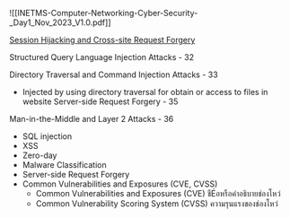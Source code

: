 ![[INETMS-Computer-Networking-Cyber-Security-_Day1_Nov_2023_V1.0.pdf]]

[Session Hijacking and Cross-site Request Forgery](INETMS-Computer-Networking-Cyber-Security-_Day1_Nov_2023_V1.0.pdf#page=30)

Structured Query Language Injection Attacks - 32

Directory Traversal and Command Injection Attacks - 33
- Injected by using directory traversal  for obtain or access to files in website
Server-side Request Forgery - 35

Man-in-the-Middle and Layer 2 Attacks - 36

- SQL injection
- XSS
- Zero-day
- Malware Classification
- Server-side Request Forgery
- Common Vulnerabilities and Exposures (CVE, CVSS)
	- Common Vulnerabilities and Exposures (CVE) ชืÉอหรือคําอธิบายช่องโหว่ 
	- Common Vulnerability Scoring System (CVSS) ความรุนแรงของช่องโหว่